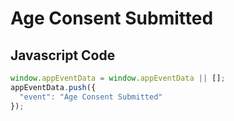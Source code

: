 # Age Consent Submitted

### 

## Javascript Code
```js
window.appEventData = window.appEventData || [];
appEventData.push({
  "event": "Age Consent Submitted"
});
```







